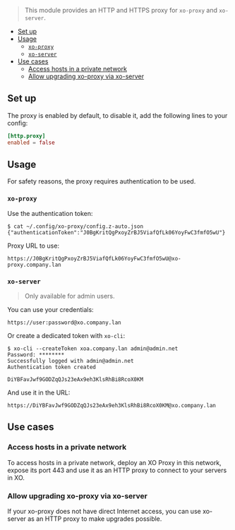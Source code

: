 > This module provides an HTTP and HTTPS proxy for `xo-proxy` and `xo-server`.

- [Set up](#set-up)
- [Usage](#usage)
  - [`xo-proxy`](#xo-proxy)
  - [`xo-server`](#xo-server)
- [Use cases](#use-cases)
  - [Access hosts in a private network](#access-hosts-in-a-private-network)
  - [Allow upgrading xo-proxy via xo-server](#allow-upgrading-xo-proxy-via-xo-server)

## Set up

The proxy is enabled by default, to disable it, add the following lines to your config:

```toml
[http.proxy]
enabled = false
```

## Usage

For safety reasons, the proxy requires authentication to be used.

### `xo-proxy`

Use the authentication token:

```console
$ cat ~/.config/xo-proxy/config.z-auto.json
{"authenticationToken":"J0BgKritQgPxoyZrBJ5ViafQfLk06YoyFwC3fmfO5wU"}
```

Proxy URL to use:

```
https://J0BgKritQgPxoyZrBJ5ViafQfLk06YoyFwC3fmfO5wU@xo-proxy.company.lan
```

### `xo-server`

> Only available for admin users.

You can use your credentials:

```
https://user:password@xo.company.lan
```

Or create a dedicated token with `xo-cli`:

```console
$ xo-cli --createToken xoa.company.lan admin@admin.net
Password: ********
Successfully logged with admin@admin.net
Authentication token created

DiYBFavJwf9GODZqQJs23eAx9eh3KlsRhBi8RcoX0KM
```

And use it in the URL:

```
https://DiYBFavJwf9GODZqQJs23eAx9eh3KlsRhBi8RcoX0KM@xo.company.lan
```

## Use cases

### Access hosts in a private network

To access hosts in a private network, deploy an XO Proxy in this network, expose its port 443 and use it as an HTTP proxy to connect to your servers in XO.

### Allow upgrading xo-proxy via xo-server

If your xo-proxy does not have direct Internet access, you can use xo-server as an HTTP proxy to make upgrades possible.
